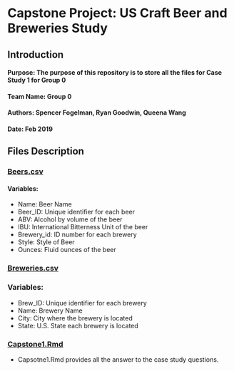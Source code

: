 # Capstone Project: US Craft Beer and Breweries Study
## **Introduction**
#### Purpose: The purpose of this repository is to store all the files for Case Study 1 for Group 0
#### Team Name: Group 0
#### Authors: Spencer Fogelman, Ryan Goodwin, Queena Wang
#### Date: Feb 2019
## **Files Description**
### **[Beers.csv](Beers.csv)**
#### Variables:
* Name: Beer Name
* Beer_ID:  Unique identifier for each beer
* ABV:  Alcohol by volume of the beer
* IBU:  International Bitterness Unit of the beer
* Brewery_id:  ID number for each brewery
* Style: Style of Beer
* Ounces:  Fluid ounces of the beer
### **[Breweries.csv](Breweries.csv)**  
### Variables:
* Brew_ID:  Unique identifier for each brewery
* Name:  Brewery Name
* City:  City where the brewery is located
* State:  U.S. State each brewery is located
### **[Capstone1.Rmd](Capstone1.Rmd)**  
* Capsotne1.Rmd provides all the answer to the case study questions. 
